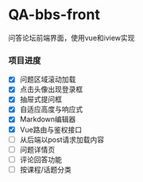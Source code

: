 # QA-bbs-front
问答论坛前端界面，使用vue和iview实现

### 项目进度
- [x] 问题区域滚动加载
- [x] 点击头像出现登录框
- [x] 抽屉式提问框
- [x] 自适应高度与响应式
- [x] Markdown编辑器
- [x] Vue路由与鉴权接口
- [ ] 从后端以post请求加载内容
- [ ] 问题详情页
- [ ] 评论回答功能
- [ ] 按课程/话题分类
